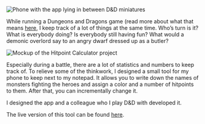 ![Phone with the app lying in between D&D miniatures](ProjectsImages/HitpointCalculator/HitpointCalculator-minis.jpg)

While running a Dungeons and Dragons game (read more about what that means [here](http://www.koenhoogendoorn.nl/dragon's-quill), I keep track of a lot of things at the same time. Who’s turn is it? What is everybody doing? Is everybody still having fun? What would a demonic overlord say to an angry dwarf dressed up as a butler?

![Mockup of the Hitpoint Calculator project](ProjectsImages/HitpointCalculator/HitpointCalculator-flow-mockup.jpg)

Especially during a battle, there are a lot of statistics and numbers to keep track of. To relieve some of the thinkwork, I designed a small tool for my phone to keep next to my notepad. It allows you to write down the names of monsters fighting the heroes and assign a color and a number of hitpoints to them. After that, you can incrementally change it.

I designed the app and a colleague who I play D&D with developed it.

The live version of this tool can be found [here](https://aartvanempel.github.io/hitpoint-calculator/).
